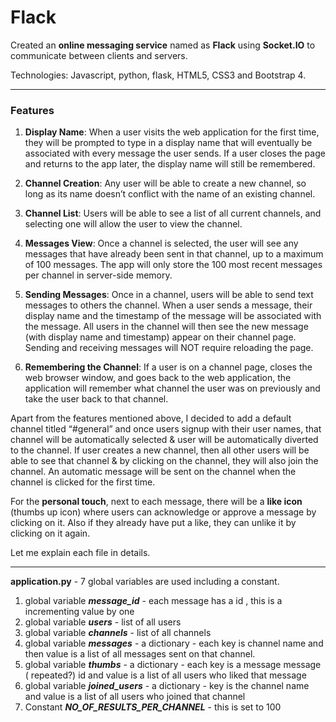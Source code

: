 # Flack
Created an **online messaging service** named as **Flack** using **Socket.IO** to communicate between clients and servers.

Technologies: Javascript, python, flask, HTML5, CSS3 and Bootstrap 4.

---
### Features

1. **Display Name**: When a user visits the web application for the first time, they will be prompted to type in a display name that will eventually be associated with every message the user sends. If a user closes the page and returns to the app later, the display name will still be remembered.

2. **Channel Creation**: Any user will be able to create a new channel, so long as its name doesn’t conflict with the name of an existing channel.

3. **Channel List**: Users will be able to see a list of all current channels, and selecting one will allow the user to view the channel.

4. **Messages View**: Once a channel is selected, the user will see any messages that have already been sent in that channel, up to a maximum of 100 messages. The app will only store the 100 most recent messages per channel in server-side memory.

5. **Sending Messages**: Once in a channel, users will be able to send text messages to others the channel. When a user sends a message, their display name and the timestamp of the message will be associated with the message. All users in the channel will then see the new message (with display name and timestamp) appear on their channel page. Sending and receiving messages will NOT require reloading the page.

6. **Remembering the Channel**: If a user is on a channel page, closes the web browser window, and goes back to the web application, the application will remember what channel the user was on previously and take the user back to that channel.


Apart from the features mentioned above, I decided to add a default channel titled “#general” and once users signup with their user names, that channel will be automatically selected & user will be automatically diverted to the channel. If user creates a new channel, then all other users will be able to see that channel & by clicking on the channel, they will also join the channel. An automatic message will be sent on the channel when the channel is clicked for the first time.

For the **personal touch**, next to each message, there will be a **like icon** (thumbs up icon) where users can acknowledge or approve a message by clicking on it. Also if they already have put a like, they can unlike it by clicking on it again.

Let me explain each file in details.

---

**application.py** -  7 global variables are used including a constant. 

1. global variable  **_message_id_**  - each message has a id , this is a incrementing value by one
2. global variable **_users_** - list of all users 
3. global variable **_channels_** - list of all channels
4. global variable **_messages_** - a dictionary - each key is channel name and then value is a list  of all messages sent on that channel. 
5. global variable **_thumbs_** - a dictionary - each key is a message message ( repeated?) id and value is a list of all users who liked that message
6. global variable **_joined_users_** - a dictionary - key is the channel name and value is a list of all users who joined that channel
7. Constant **_NO_OF_RESULTS_PER_CHANNEL_** - this is set to 100


